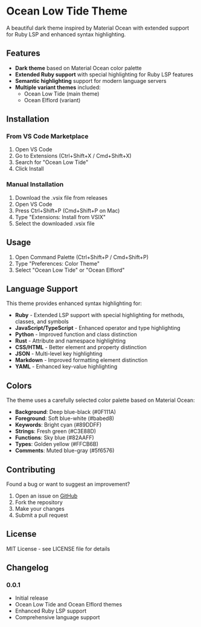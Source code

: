 # Ocean Low Tide Theme

A beautiful dark theme inspired by Material Ocean with extended support for Ruby LSP and enhanced syntax highlighting.

## Features

- **Dark theme** based on Material Ocean color palette
- **Extended Ruby support** with special highlighting for Ruby LSP features
- **Semantic highlighting** support for modern language servers
- **Multiple variant themes** included:
  - Ocean Low Tide (main theme)
  - Ocean Elflord (variant)

## Installation

### From VS Code Marketplace
1. Open VS Code
2. Go to Extensions (Ctrl+Shift+X / Cmd+Shift+X)
3. Search for "Ocean Low Tide"
4. Click Install

### Manual Installation
1. Download the .vsix file from releases
2. Open VS Code
3. Press Ctrl+Shift+P (Cmd+Shift+P on Mac)
4. Type "Extensions: Install from VSIX"
5. Select the downloaded .vsix file

## Usage

1. Open Command Palette (Ctrl+Shift+P / Cmd+Shift+P)
2. Type "Preferences: Color Theme"
3. Select "Ocean Low Tide" or "Ocean Elflord"

## Language Support

This theme provides enhanced syntax highlighting for:

- **Ruby** - Extended LSP support with special highlighting for methods, classes, and symbols
- **JavaScript/TypeScript** - Enhanced operator and type highlighting
- **Python** - Improved function and class distinction
- **Rust** - Attribute and namespace highlighting
- **CSS/HTML** - Better element and property distinction
- **JSON** - Multi-level key highlighting
- **Markdown** - Improved formatting element distinction
- **YAML** - Enhanced key-value highlighting

## Colors

The theme uses a carefully selected color palette based on Material Ocean:

- **Background**: Deep blue-black (#0F111A)
- **Foreground**: Soft blue-white (#babed8)
- **Keywords**: Bright cyan (#89DDFF)
- **Strings**: Fresh green (#C3E88D)
- **Functions**: Sky blue (#82AAFF)
- **Types**: Golden yellow (#FFCB6B)
- **Comments**: Muted blue-gray (#5f6576)

## Contributing

Found a bug or want to suggest an improvement?

1. Open an issue on [GitHub](https://github.com/martinemde/ocean-low-tide)
2. Fork the repository
3. Make your changes
4. Submit a pull request

## License

MIT License - see LICENSE file for details

## Changelog

### 0.0.1
- Initial release
- Ocean Low Tide and Ocean Elflord themes
- Enhanced Ruby LSP support
- Comprehensive language support
